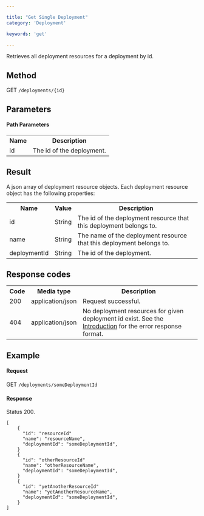 ```yaml
---

title: "Get Single Deployment"
category: 'Deployment'

keywords: 'get'

---
```



Retrieves all deployment resources for a deployment by id.


Method
------

GET `/deployments/{id}`


Parameters
----------

#### Path Parameters

<table class="table table-striped">
  <tr>
    <th>Name</th>
    <th>Description</th>
  </tr>
  <tr>
    <td>id</td>
    <td>The id of the deployment.</td>
  </tr>
</table>


Result
------

A json array of deployment resource objects. Each deployment resource object has the following properties:

<table class="table table-striped">
  <tr>
    <th>Name</th>
    <th>Value</th>
    <th>Description</th>
  </tr>
  <tr>
    <td>id</td>
    <td>String</td>
    <td>The id of the deployment resource that this deployment belongs to.</td>
  </tr>
  <tr>
    <td>name</td>
    <td>String</td>
    <td>The name of the deployment resource that this deployment belongs to.</td>
  </tr>
  <tr>
    <td>deploymentId</td>
    <td>String</td>
    <td>The id of the deployment.</td>
  </tr>
</table>

Response codes
--------------

<table class="table table-striped">
  <tr>
    <th>Code</th>
    <th>Media type</th>
    <th>Description</th>
  </tr>
  <tr>
    <td>200</td>
    <td>application/json</td>
    <td>Request successful.</td>
  </tr>
  <tr>
    <td>404</td>
    <td>application/json</td>
    <td>No deployment resources for given deployment id exist. See the <a href="ref:#overview-introduction">Introduction</a> for the error response format.</td>
  </tr>
</table>

Example
-------

#### Request

GET `/deployments/someDeploymentId`
  
#### Response

Status 200.

    [
		{
		  "id": "resourceId"
		  "name": "resourceName",
		  "deploymentId": "someDeploymentId",
		}
		{
		  "id": "otherResourceId"
		  "name": "otherResourceName",
		  "deploymentId": "someDeploymentId",
		}
		{
		  "id": "yetAnotherResourceId"
		  "name": "yetAnotherResourceName",
		  "deploymentId": "someDeploymentId",
		}
	]
